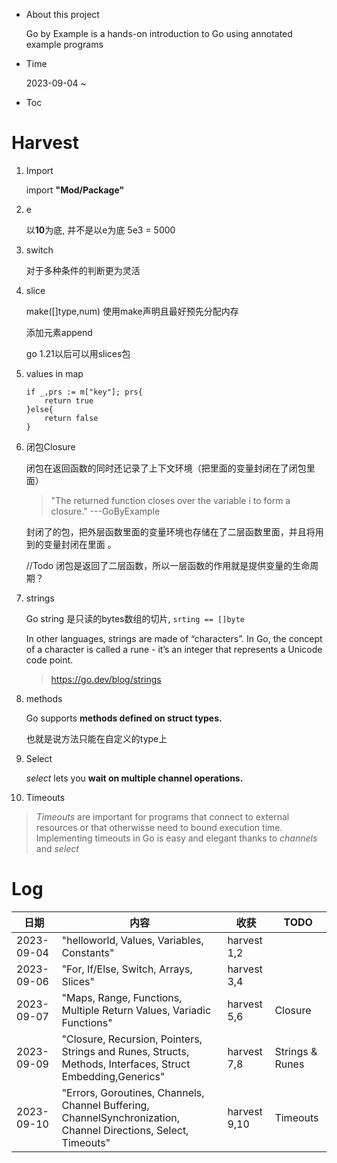 - About this project
    
    Go by Example is a hands-on introduction to Go using annotated example programs

- Time
    
    2023-09-04 ~ 

- Toc

# Harvest
1. Import
    
    import **"Mod/Package"**


2. e

   以**10**为底, 并不是以e为底 5e3 = 5000


3. switch

    对于多种条件的判断更为灵活


4. slice

    make([]type,num) 使用make声明且最好预先分配内存

    添加元素append

    go 1.21以后可以用slices包


5. values in map

    ```
   if _,prs := m["key"]; prs{ 
        return true 
   }else{
        return false
   }
    ```
   

6. 闭包Closure
   
   闭包在返回函数的同时还记录了上下文环境（把里面的变量封闭在了闭包里面）

   > "The returned function closes over the variable i to form a closure." ---GoByExample
   
   封闭了的包，把外层函数里面的变量环境也存储在了二层函数里面，并且将用到的变量封闭在里面
   。
   
   //Todo
   闭包是返回了二层函数，所以一层函数的作用就是提供变量的生命周期？


7. strings

    Go string 是只读的bytes数组的切片, `srting == []byte` 

   In other languages, strings are made of “characters”. In Go, the concept of a character is called a rune - it’s an integer that represents a Unicode code point.

   > https://go.dev/blog/strings


8. methods
   
   Go supports **methods defined on struct types.**
   
   也就是说方法只能在自定义的type上


9. Select
   
   _select_ lets you **wait on multiple channel operations.**


10. Timeouts
   > _Timeouts_ are important for programs that connect to external resources or that
   otherwisse need to bound execution time. Implementing timeouts in Go is easy and elegant
   thanks to _channels_ and _select_


# Log
| 日期         | 内容                                                                                                              | 收获           | TODO            |
|------------|-----------------------------------------------------------------------------------------------------------------|--------------|-----------------|
| 2023-09-04 | "helloworld, Values, Variables, Constants"                                                                      | harvest 1,2  |                 |
| 2023-09-06 | "For, If/Else, Switch, Arrays, Slices"                                                                          | harvest 3,4  |                 |
| 2023-09-07 | "Maps, Range, Functions, Multiple Return Values, Variadic Functions"                                            | harvest 5,6  | Closure         |
| 2023-09-09 | "Closure, Recursion, Pointers, Strings and Runes, Structs, Methods, Interfaces, Struct Embedding,Generics"      | harvest 7,8  | Strings & Runes |                                                                   
| 2023-09-10 | "Errors, Goroutines, Channels, Channel Buffering, ChannelSynchronization, Channel Directions, Select, Timeouts" | harvest 9,10 | Timeouts        |

